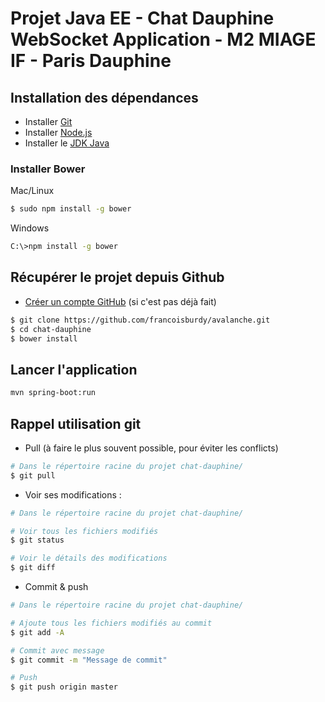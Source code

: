 # Projet Java EE - Chat Dauphine WebSocket Application - M2 MIAGE IF - Paris Dauphine

## Installation des dépendances

* Installer [Git](https://git-scm.com/downloads)
* Installer [Node.js](https://nodejs.org)
* Installer le [JDK Java](http://www.oracle.com/technetwork/java/javase/downloads)

### Installer Bower

Mac/Linux

```sh
$ sudo npm install -g bower
```

Windows

```sh
C:\>npm install -g bower
```

## Récupérer le projet depuis Github

* [Créer un compte GitHub](https://github.com/join) (si c'est pas déjà fait)

```sh
$ git clone https://github.com/francoisburdy/avalanche.git
$ cd chat-dauphine
$ bower install
```

## Lancer l'application
```sh
mvn spring-boot:run
```

## Rappel utilisation git

* Pull (à faire le plus souvent possible, pour éviter les conflicts)

```sh
# Dans le répertoire racine du projet chat-dauphine/
$ git pull
```

* Voir ses modifications : 

```sh
# Dans le répertoire racine du projet chat-dauphine/

# Voir tous les fichiers modifiés
$ git status

# Voir le détails des modifications
$ git diff
```

* Commit & push

```sh
# Dans le répertoire racine du projet chat-dauphine/

# Ajoute tous les fichiers modifiés au commit
$ git add -A

# Commit avec message
$ git commit -m "Message de commit"

# Push
$ git push origin master

```
